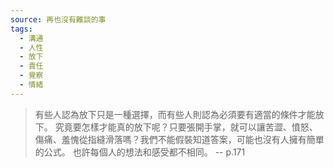 ```yaml
---
source: 再也沒有難談的事
tags:
  - 溝通
  - 人性
  - 放下
  - 責任
  - 覺察
  - 情緒
---
```


> 有些人認為放下只是一種選擇，而有些人則認為必須要有適當的條件才能放下。
> 究竟要怎樣才能真的放下呢？只要張開手掌，就可以讓苦澀、憤怒、傷痛、羞愧從指縫滑落嗎？我們不能假裝知道答案，可能也沒有人擁有簡單的公式。
> 也許每個人的想法和感受都不相同。
> \-- p.171